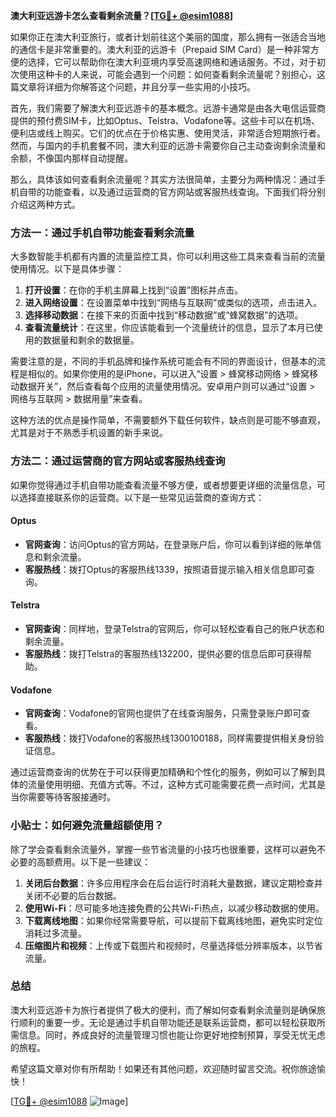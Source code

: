 **澳大利亚远游卡怎么查看剩余流量？[[TG💪+ @esim1088](https://t.me/s/esim1088)]**

如果你正在澳大利亚旅行，或者计划前往这个美丽的国度，那么拥有一张适合当地的通信卡是非常重要的。澳大利亚的远游卡（Prepaid SIM Card）是一种非常方便的选择，它可以帮助你在澳大利亚境内享受高速网络和通话服务。不过，对于初次使用这种卡的人来说，可能会遇到一个问题：如何查看剩余流量呢？别担心，这篇文章将详细为你解答这个问题，并且分享一些实用的小技巧。

首先，我们需要了解澳大利亚远游卡的基本概念。远游卡通常是由各大电信运营商提供的预付费SIM卡，比如Optus、Telstra、Vodafone等。这些卡可以在机场、便利店或线上购买。它们的优点在于价格实惠、使用灵活，非常适合短期旅行者。然而，与国内的手机套餐不同，澳大利亚的远游卡需要你自己主动查询剩余流量和余额，不像国内那样自动提醒。

那么，具体该如何查看剩余流量呢？其实方法很简单，主要分为两种情况：通过手机自带的功能查看，以及通过运营商的官方网站或客服热线查询。下面我们将分别介绍这两种方式。

### 方法一：通过手机自带功能查看剩余流量

大多数智能手机都有内置的流量监控工具，你可以利用这些工具来查看当前的流量使用情况。以下是具体步骤：

1. **打开设置**：在你的手机主屏幕上找到“设置”图标并点击。
2. **进入网络设置**：在设置菜单中找到“网络与互联网”或类似的选项，点击进入。
3. **选择移动数据**：在接下来的页面中找到“移动数据”或“蜂窝数据”的选项。
4. **查看流量统计**：在这里，你应该能看到一个流量统计的信息，显示了本月已使用的数据量和剩余的数据量。

需要注意的是，不同的手机品牌和操作系统可能会有不同的界面设计，但基本的流程是相似的。如果你使用的是iPhone，可以进入“设置 > 蜂窝移动网络 > 蜂窝移动数据开关”，然后查看每个应用的流量使用情况。安卓用户则可以通过“设置 > 网络与互联网 > 数据用量”来查看。

这种方法的优点是操作简单，不需要额外下载任何软件，缺点则是可能不够直观，尤其是对于不熟悉手机设置的新手来说。

### 方法二：通过运营商的官方网站或客服热线查询

如果你觉得通过手机自带功能查看流量不够方便，或者想要更详细的流量信息，可以选择直接联系你的运营商。以下是一些常见运营商的查询方式：

#### Optus
- **官网查询**：访问Optus的官方网站，在登录账户后，你可以看到详细的账单信息和剩余流量。
- **客服热线**：拨打Optus的客服热线1339，按照语音提示输入相关信息即可查询。

#### Telstra
- **官网查询**：同样地，登录Telstra的官网后，你可以轻松查看自己的账户状态和剩余流量。
- **客服热线**：拨打Telstra的客服热线132200，提供必要的信息后即可获得帮助。

#### Vodafone
- **官网查询**：Vodafone的官网也提供了在线查询服务，只需登录账户即可查看。
- **客服热线**：拨打Vodafone的客服热线1300100188，同样需要提供相关身份验证信息。

通过运营商查询的优势在于可以获得更加精确和个性化的服务，例如可以了解到具体的流量使用明细、充值方式等。不过，这种方式可能需要花费一点时间，尤其是当你需要等待客服接通时。

### 小贴士：如何避免流量超额使用？

除了学会查看剩余流量外，掌握一些节省流量的小技巧也很重要，这样可以避免不必要的高额费用。以下是一些建议：

1. **关闭后台数据**：许多应用程序会在后台运行时消耗大量数据，建议定期检查并关闭不必要的后台数据。
2. **使用Wi-Fi**：尽可能多地连接免费的公共Wi-Fi热点，以减少移动数据的使用。
3. **下载离线地图**：如果你经常需要导航，可以提前下载离线地图，避免实时定位消耗过多流量。
4. **压缩图片和视频**：上传或下载图片和视频时，尽量选择低分辨率版本，以节省流量。

### 总结

澳大利亚远游卡为旅行者提供了极大的便利，而了解如何查看剩余流量则是确保旅行顺利的重要一步。无论是通过手机自带功能还是联系运营商，都可以轻松获取所需信息。同时，养成良好的流量管理习惯也能让你更好地控制预算，享受无忧无虑的旅程。

希望这篇文章对你有所帮助！如果还有其他问题，欢迎随时留言交流。祝你旅途愉快！

[[TG💪+ @esim1088](https://t.me/s/esim1088) ![Image](https://i.postimg.cc/4NQfJmqS/Snipaste-2025-05-13-00-14-12.png)]
